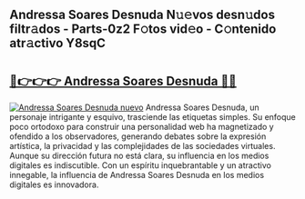 ## Andressa Soares Desnuda N𝚞𝚎vos desn𝚞dos filtr𝚊dos - Parts-0z2 F𝚘tos vid𝚎o - C𝚘ntenido atr𝚊ctivo Y8sqC

# <h2><a href="http://mb3oox.tromn.icu/?c=Andressa+Soares+Desnuda">🔗👉👉👉 Andressa Soares Desnuda 🔗🔗</a></h2>

[![Andressa Soares Desnuda nuevo](https://i.imgur.com/pEAQMta.gif)](http://mb3oox.tromn.icu/?c=Andressa+Soares+Desnuda)
Andressa Soares Desnuda, un personaje intrigante y esquivo, trasciende las etiquetas simples. Su enfoque poco ortodoxo para construir una personalidad web ha magnetizado y ofendido a los observadores, generando debates sobre la expresión artística, la privacidad y las complejidades de las sociedades virtuales. Aunque su dirección futura no está clara, su influencia en los medios digitales es indiscutible. Con un espíritu inquebrantable y un atractivo innegable, la influencia de Andressa Soares Desnuda en los medios digitales es innovadora.
